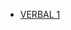 <html>
<head></head>
<body>
	<ul>
	  <li><a href="https://ambarfulzele.github.io/Pratish/VERBAL_!.html">VERBAL 1</a></li>
	</ul>
</body></html>
